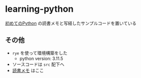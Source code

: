 # learning-python

[初めてのPython](https://www.oreilly.co.jp/books/9784873113937/) の読書メモと写経したサンプルコードを置いている

## その他

- `rye` を使って環境構築をした
  - python version: 3.11.5
- ソースコードは `src` 配下へ
- [読書メモ](reading_memo.md) はここ